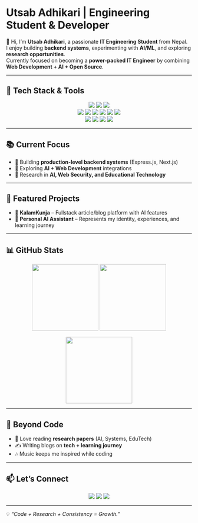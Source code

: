 # Utsab Adhikari | Engineering Student & Developer  

👋 Hi, I’m **Utsab Adhikari**, a passionate **IT Engineering Student** from Nepal.  
I enjoy building **backend systems**, experimenting with **AI/ML**, and exploring **research opportunities**.  
Currently focused on becoming a **power-packed IT Engineer** by combining **Web Development + AI + Open Source**.  

---

## 🔧 Tech Stack & Tools  

<p align="center">
  <!-- Languages -->
  <img src="https://img.shields.io/badge/JavaScript-F7DF1E?style=for-the-badge&logo=javascript&logoColor=black"/>
  <img src="https://img.shields.io/badge/C++-00599C?style=for-the-badge&logo=c%2B%2B&logoColor=white"/>
  <img src="https://img.shields.io/badge/SQL-336791?style=for-the-badge&logo=postgresql&logoColor=white"/>

  <!-- Web Dev -->
  <br/>
  <img src="https://img.shields.io/badge/Node.js-339933?style=for-the-badge&logo=node.js&logoColor=white"/>
  <img src="https://img.shields.io/badge/Express.js-000000?style=for-the-badge&logo=express&logoColor=white"/>
  <img src="https://img.shields.io/badge/React-61DAFB?style=for-the-badge&logo=react&logoColor=black"/>
  <img src="https://img.shields.io/badge/Next.js-000000?style=for-the-badge&logo=nextdotjs&logoColor=white"/>
  <img src="https://img.shields.io/badge/MongoDB-4EA94B?style=for-the-badge&logo=mongodb&logoColor=white"/>
  <img src="https://img.shields.io/badge/TailwindCSS-38B2AC?style=for-the-badge&logo=tailwind-css&logoColor=white"/>

  <!-- Tools -->
  <br/>
  <img src="https://img.shields.io/badge/Git-F05032?style=for-the-badge&logo=git&logoColor=white"/>
  <img src="https://img.shields.io/badge/Linux-FCC624?style=for-the-badge&logo=linux&logoColor=black"/>
  <img src="https://img.shields.io/badge/Docker-2496ED?style=for-the-badge&logo=docker&logoColor=white"/>
  <img src="https://img.shields.io/badge/Vercel-000000?style=for-the-badge&logo=vercel&logoColor=white"/>
</p>

---

## 📚 Current Focus
- 🔹 Building **production-level backend systems** (Express.js, Next.js)  
- 🔹 Exploring **AI + Web Development** integrations 
- 🔹 Research in **AI, Web Security, and Educational Technology**  

---

## 📂 Featured Projects
- 📰 **KalamKunja** – Fullstack article/blog platform with AI features
- 🤖 **Personal AI Assistant** – Represents my identity, experiences, and learning journey  

---

## 📊 GitHub Stats  

<p align="center">
  <img src="https://github-readme-stats.vercel.app/api?username=utsab-adhikari&show_icons=true&theme=tokyonight" height="180"/>
  <img src="https://github-readme-streak-stats.herokuapp.com/?user=utsab-adhikari&theme=tokyonight" height="180"/>
</p>

<p align="center">
  <img src="https://github-readme-stats.vercel.app/api/top-langs/?username=utsab-adhikari&layout=compact&theme=tokyonight" height="180"/>
</p>

---

## 🌱 Beyond Code
- 📖 Love reading **research papers** (AI, Systems, EduTech)  
- ✍️ Writing blogs on **tech + learning journey**  
- 🎶 Music keeps me inspired while coding  

---

## 📫 Let’s Connect
<p align="center">
  <a href="mailto:utsab1adhikari@gmail.com"><img src="https://img.shields.io/badge/Email-D14836?style=for-the-badge&logo=gmail&logoColor=white"/></a>
  <a href="https://linkedin.com/in/utsabadhikari"><img src="https://img.shields.io/badge/LinkedIn-0077B5?style=for-the-badge&logo=linkedin&logoColor=white"/></a>
  <a href="https://github.com/utsabadhikari"><img src="https://img.shields.io/badge/GitHub-100000?style=for-the-badge&logo=github&logoColor=white"/></a>
</p>

---

💡 *“Code + Research + Consistency = Growth.”*
